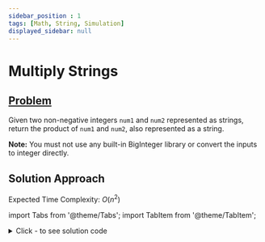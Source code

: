```yaml
---
sidebar_position : 1
tags: [Math, String, Simulation]
displayed_sidebar: null
---
```


# Multiply Strings

## [Problem](https://leetcode.com/problems/multiply-strings/)

<p>Given two non-negative integers <code>num1</code> and <code>num2</code> represented as strings, return the product of <code>num1</code> and <code>num2</code>, also represented as a string.</p>

<p><strong>Note:</strong>&nbsp;You must not use any built-in BigInteger library or convert the inputs to integer directly.</p>

## Solution Approach

Expected Time Complexity: $O(n^2)$

import Tabs from '@theme/Tabs';
import TabItem from '@theme/TabItem';

<details><summary>Click - to see solution code</summary>

<Tabs>
<TabItem value="cpp" label="C++">

```cpp
class Solution {
   public:
    string add(string s1, string s2) {
        int n = s1.length();
        int m = s2.length();
        string s = "";
        int i = n - 1, j = m - 1, carry = 0;
        while (i >= 0 && j >= 0) {
            int a = (s1[i] - '0') + (s2[j] - '0') + carry;
            carry = a / 10;
            a = a % 10;
            s.push_back(a + '0');
            i--;
            j--;
        }
        while (i >= 0) {
            int a = s1[i] - '0' + carry;
            carry = a / 10;
            a = a % 10;
            s.push_back(a + '0');
            i--;
        }

        while (j >= 0) {
            int a = s2[j] - '0' + carry;
            carry = a / 10;
            a = a % 10;
            s.push_back(a + '0');
            j--;
        }

        if (carry) {
            s.push_back('0' + carry);
        }

        reverse(s.begin(), s.end());
        return s;
    }

    string multiply(string s1, string s2) {
        int n = s1.length();
        int m = s2.length();
        if (n > m) {
            swap(s1, s2);
            swap(n, m);
        }
        reverse(s1.begin(), s1.end());
        reverse(s2.begin(), s2.end());

        int carry = 0;
        string s = "", ans = "";
        for (int i = 0; i < n; i++) {
            s = "";
            carry = 0;
            for (int k = 0; k < i; k++) s.push_back('0');
            for (int j = 0; j < m; j++) {
                int a = (s1[i] - '0') * (s2[j] - '0') + carry;
                carry = a / 10;
                a = a % 10;
                s.push_back(a + '0');
            }
            if (carry) {
                s.push_back(carry + '0');
            }
            reverse(s.begin(), s.end());
            ans = add(ans, s);
        }
        reverse(ans.begin(), ans.end());
        n = ans.length();
        int i = n - 1;
        while (i > 0 && ans[i] == '0') {
            ans.pop_back();
            i--;
        }
        reverse(ans.begin(), ans.end());
        return ans;
    }
};
```
</TabItem>
</Tabs>

</details>
